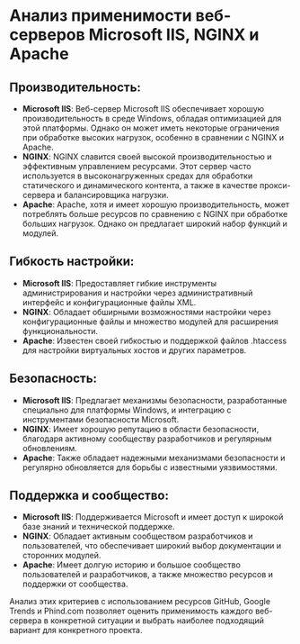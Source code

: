 # Анализ применимости веб-серверов Microsoft IIS, NGINX и Apache

## Производительность:

- **Microsoft IIS**: Веб-сервер Microsoft IIS обеспечивает хорошую производительность в среде Windows, обладая оптимизацией для этой платформы. Однако он может иметь некоторые ограничения при обработке высоких нагрузок, особенно в сравнении с NGINX и Apache.
- **NGINX**: NGINX славится своей высокой производительностью и эффективным управлением ресурсами. Этот сервер часто используется в высоконагруженных средах для обработки статического и динамического контента, а также в качестве прокси-сервера и балансировщика нагрузки.
- **Apache**: Apache, хотя и имеет хорошую производительность, может потреблять больше ресурсов по сравнению с NGINX при обработке больших нагрузок. Однако он предлагает широкий набор функций и модулей.

## Гибкость настройки:

- **Microsoft IIS**: Предоставляет гибкие инструменты администрирования и настройки через административный интерфейс и конфигурационные файлы XML.
- **NGINX**: Обладает обширными возможностями настройки через конфигурационные файлы и множество модулей для расширения функциональности.
- **Apache**: Известен своей гибкостью и поддержкой файлов .htaccess для настройки виртуальных хостов и других параметров.

## Безопасность:

- **Microsoft IIS**: Предлагает механизмы безопасности, разработанные специально для платформы Windows, и интеграцию с инструментами безопасности Microsoft.
- **NGINX**: Имеет хорошую репутацию в области безопасности, благодаря активному сообществу разработчиков и регулярным обновлениям.
- **Apache**: Также обладает надежными механизмами безопасности и регулярно обновляется для борьбы с известными уязвимостями.

## Поддержка и сообщество:

- **Microsoft IIS**: Поддерживается Microsoft и имеет доступ к широкой базе знаний и технической поддержке.
- **NGINX**: Обладает активным сообществом разработчиков и пользователей, что обеспечивает широкий выбор документации и сторонних модулей.
- **Apache**: Имеет долгую историю и большое сообщество пользователей и разработчиков, а также множество ресурсов и поддержки от сообщества.

Анализ этих критериев с использованием ресурсов GitHub, Google Trends и Phind.com позволяет оценить применимость каждого веб-сервера в конкретной ситуации и выбрать наиболее подходящий вариант для конкретного проекта.
